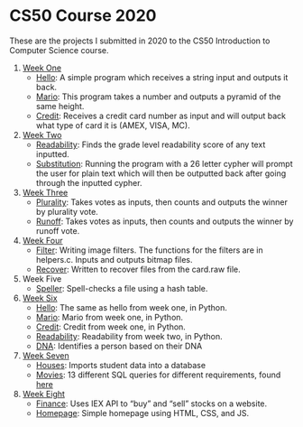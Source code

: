 # CS50 Course 2020
These are the projects I submitted in 2020 to the CS50 Introduction to Computer Science course.

1. [Week One](https://github.com/mazarinno/CS50-Course-2020/tree/main/pset1)
   - [Hello](https://github.com/mazarinno/CS50-Course-2020/blob/main/pset1/hello/hello.c): A simple program which receives a string input and outputs it back.
   - [Mario](https://github.com/mazarinno/CS50-Course-2020/blob/main/pset1/mario/mario.c): This program takes a number and outputs a pyramid of the same height. 
   - [Credit](https://github.com/mazarinno/CS50-Course-2020/blob/main/pset1/credit/credit.c): Receives a credit card number as input and will output back what type of card it is (AMEX, VISA, MC).
2. [Week Two](https://github.com/mazarinno/CS50-Course-2020/tree/main/pset2)
   - [Readability](https://github.com/mazarinno/CS50-Course-2020/blob/main/pset2/readability/readability.c): Finds the grade level readability score of any text inputted.
   - [Substitution](https://github.com/mazarinno/CS50-Course-2020/blob/main/pset2/substitution/substitution.c): Running the program with a 26 letter cypher will prompt the user for plain text which will then be outputted back after going through the inputted cypher.
3. [Week Three](https://github.com/mazarinno/CS50-Course-2020/tree/main/pset3)
   - [Plurality](https://github.com/mazarinno/CS50-Course-2020/blob/main/pset3/plurality/plurality.c): Takes votes as inputs, then counts and outputs the winner by plurality vote.
   - [Runoff](https://github.com/mazarinno/CS50-Course-2020/blob/main/pset3/runoff/runoff.c): Takes votes as inputs, then counts and outputs the winner by runoff vote.
4. [Week Four](https://github.com/mazarinno/CS50-Course-2020/tree/main/pset4)
    - [Filter](https://github.com/mazarinno/CS50-Course-2020/tree/main/pset4/filter): Writing image filters. The functions for the filters are in helpers.c. Inputs and outputs bitmap files.
   - [Recover](https://github.com/mazarinno/CS50-Course-2020/tree/main/pset4/recover): Written to recover files from the card.raw file.
5. Week Five
   - [Speller](https://github.com/mazarinno/CS50-Course-2020/tree/main/pset5/speller): Spell-checks a file using a hash table.
6. [Week Six](https://github.com/mazarinno/CS50-Course-2020/tree/main/pset6)
   - [Hello](https://github.com/mazarinno/CS50-Course-2020/blob/main/pset6/hello/hello.py): The same as hello from week one, in Python.
   - [Mario](https://github.com/mazarinno/CS50-Course-2020/blob/main/pset6/mario/mario.py): Mario from week one, in Python.
   - [Credit](https://github.com/mazarinno/CS50-Course-2020/blob/main/pset6/credit/credit.py): Credit from week one, in Python.
   - [Readability](https://github.com/mazarinno/CS50-Course-2020/blob/main/pset6/readability/readability.py): Readability from week two, in Python.
   - [DNA](https://github.com/mazarinno/CS50-Course-2020/blob/main/pset6/dna/dna.py): Identifies a person based on their DNA
7. [Week Seven](https://github.com/mazarinno/CS50-Course-2020/tree/main/pset7)
   - [Houses](https://github.com/mazarinno/CS50-Course-2020/tree/main/pset7/houses): Imports student data into a database
   - [Movies](https://github.com/mazarinno/CS50-Course-2020/tree/main/pset7/movies): 13 different SQL queries for different requirements, found [here](https://cs50.harvard.edu/x/2020/psets/7/movies/)
8. [Week Eight](https://github.com/mazarinno/CS50-Course-2020/tree/main/pset8)
   - [Finance](https://github.com/mazarinno/CS50-Course-2020/tree/main/pset8/finance): Uses IEX API to “buy” and “sell” stocks on a website.
   - [Homepage](https://github.com/mazarinno/CS50-Course-2020/tree/main/pset8/homepage): Simple homepage using HTML, CSS, and JS.
